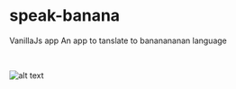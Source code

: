 # speak-banana
VanillaJs app
An app to tanslate to bananananan language

<br>

![alt text](https://jdcorporateblog.com/wp-content/uploads/2020/06/minion-banana.jpg)
